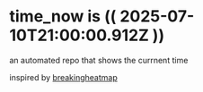 # time_now is (( 2025-07-10T21:00:00.912Z ))

an automated repo that shows the currnent time

inspired by [breakingheatmap](https://github.com/breakingheatmap/breakingheatmap)